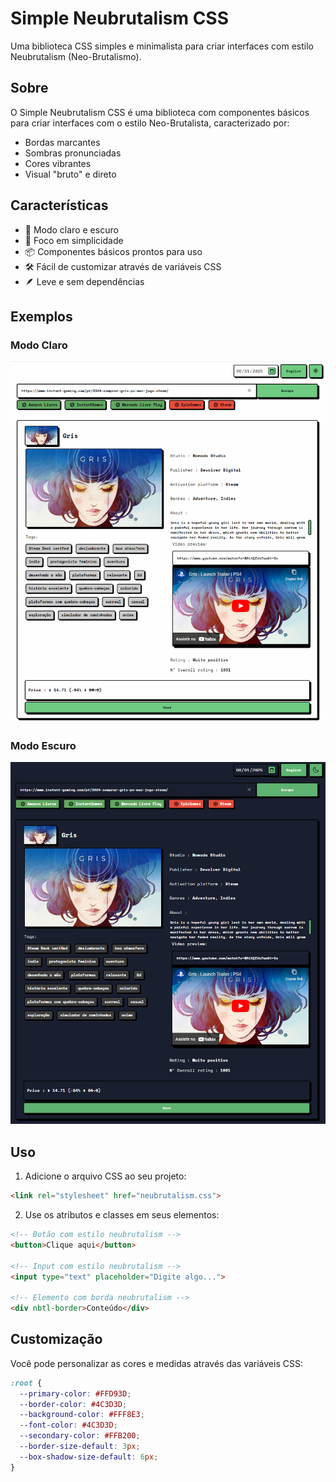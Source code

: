 # Simple Neubrutalism CSS

Uma biblioteca CSS simples e minimalista para criar interfaces com estilo Neubrutalism (Neo-Brutalismo).

## Sobre

O Simple Neubrutalism CSS é uma biblioteca com componentes básicos para criar interfaces com o estilo Neo-Brutalista, caracterizado por:
- Bordas marcantes
- Sombras pronunciadas
- Cores vibrantes
- Visual "bruto" e direto

## Características

- 🎨 Modo claro e escuro
- 🎯 Foco em simplicidade
- 📦 Componentes básicos prontos para uso
- 🛠 Fácil de customizar através de variáveis CSS
- 🪶 Leve e sem dependências

## Exemplos

### Modo Claro
![Modo Claro](reademe_images/mode-light.png)

### Modo Escuro
![Modo Escuro](reademe_images/mode-dark.png)

## Uso

1. Adicione o arquivo CSS ao seu projeto:
```html
<link rel="stylesheet" href="neubrutalism.css">
```

2. Use os atributos e classes em seus elementos:
```html
<!-- Botão com estilo neubrutalism -->
<button>Clique aqui</button>

<!-- Input com estilo neubrutalism -->
<input type="text" placeholder="Digite algo...">

<!-- Elemento com borda neubrutalism -->
<div nbtl-border>Conteúdo</div>
```

## Customização

Você pode personalizar as cores e medidas através das variáveis CSS:

```css
:root {
  --primary-color: #FFD93D;
  --border-color: #4C3D3D;
  --background-color: #FFF8E3;
  --font-color: #4C3D3D;
  --secondary-color: #FFB200;
  --border-size-default: 3px;
  --box-shadow-size-default: 6px;
}
```
